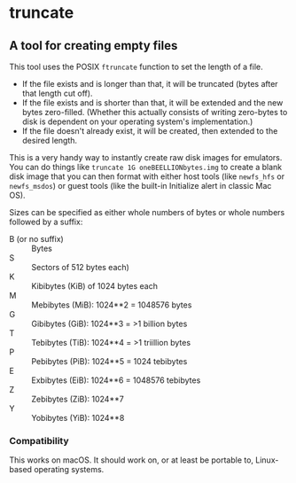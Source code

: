 # truncate
## A tool for creating empty files

This tool uses the POSIX `ftruncate` function to set the length of a file.

- If the file exists and is longer than that, it will be truncated (bytes after that length cut off).
- If the file exists and is shorter than that, it will be extended and the new bytes zero-filled. (Whether this actually consists of writing zero-bytes to disk is dependent on your operating system's implementation.)
- If the file doesn't already exist, it will be created, then extended to the desired length.

This is a very handy way to instantly create raw disk images for emulators. You can do things like `truncate 1G oneBEELLIONbytes.img` to create a blank disk image that you can then format with either host tools (like `newfs_hfs` or `newfs_msdos`) or guest tools (like the built-in Initialize alert in classic Mac OS).

Sizes can be specified as either whole numbers of bytes or whole numbers followed by a suffix:

<dl>
<dt>B (or no suffix)</dt>
<dd>Bytes</dd>
<dt>S</dt>
<dd>Sectors of 512 bytes each)</dd>
<dt>K</dt>
<dd>Kibibytes (KiB) of 1024 bytes each</dd>
<dt>M</dt>
<dd>Mebibytes (MiB): 1024**2 = 1048576 bytes</dd>
<dt>G</dt>
<dd>Gibibytes (GiB): 1024**3 = >1 billion bytes</dd>
<dt>T</dt>
<dd>Tebibytes (TiB): 1024**4 = >1 triillion bytes</dd>
<dt>P</dt>
<dd>Pebibytes (PiB): 1024**5 = 1024 tebibytes</dd>
<dt>E</dt>
<dd>Exbibytes (EiB): 1024**6 = 1048576 tebibytes</dd>
<dt>Z</dt>
<dd>Zebibytes (ZiB): 1024**7</dd>
<dt>Y</dt>
<dd>Yobibytes (YiB): 1024**8</dd>
</dl>

### Compatibility
This works on macOS. It should work on, or at least be portable to, Linux-based operating systems.